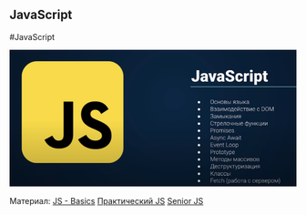 ## **JavaScript**
#JavaScript 

![](_png/e5c9a4807fbc554141383572047d9ffd.png)

Материал:
[JS - Basics](../../Development/FrontEnd/JavaScript%20-%20Полный%20Курс%20По%20JavaScript%20-%20Bogdan/JS%20-%20Basics.md)
[Практический JS](../../Development/FrontEnd/Полный%20курс%20по%20JavaScript%20+%20React%20-%20с%20нуля%20до%20результата%20(2022)/Практический%20JS.md)
[Senior JS](../../Development/FrontEnd/Владилен%20Минин%20-%20JavaScript.%20Стань%20Senior%20Frontend%20Разработчиком%20(2020)/Senior%20JS.md)